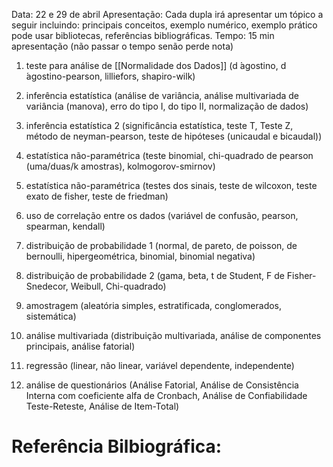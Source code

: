 Data: 22 e 29 de abril
Apresentação: Cada dupla irá apresentar um tópico a seguir incluindo: principais conceitos,
exemplo numérico, exemplo prático pode usar bibliotecas, referências bibliográficas.
Tempo: 15 min apresentação (não passar o tempo senão perde nota)

1. teste para análise de [[Normalidade dos Dados]] (d ́agostino, d ́agostino-pearson, lilliefors,
shapiro-wilk)

2. inferência estatística (análise de variância, análise multivariada de variância (manova),
erro do tipo I, do tipo II, normalização de dados)

3. inferência estatística 2 (significância estatística, teste T, Teste Z, método de
neyman-pearson, teste de hipóteses (unicaudal e bicaudal))

4. estatística não-paramétrica (teste binomial, chi-quadrado de pearson (uma/duas/k
amostras), kolmogorov-smirnov)

5. estatística não-paramétrica (testes dos sinais, teste de wilcoxon, teste exato de fisher,
teste de friedman)

6. uso de correlação entre os dados (variável de confusão, pearson, spearman, kendall)

7. distribuição de probabilidade 1 (normal, de pareto, de poisson, de bernoulli,
hipergeométrica, binomial, binomial negativa)

8. distribuição de probabilidade 2 (gama, beta, t de Student, F de Fisher-Snedecor,
Weibull, Chi-quadrado)

9. amostragem (aleatória simples, estratificada, conglomerados, sistemática)

10. análise multivariada (distribuição multivariada, análise de componentes principais,
análise fatorial)

11. regressão (linear, não linear, variável dependente, independente)

12. análise de questionários (Análise Fatorial, Análise de Consistência Interna com
coeficiente alfa de Cronbach, Análise de Confiabilidade Teste-Reteste, Análise de
Item-Total)

# Referência Bilbiográfica:

